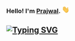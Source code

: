 ### Hello! I'm [Prajwal](https://github.com/prajwal-38). <a href="https://github.com/prajwal-38"><img src="wave.gif" width="20px" height="20px" /></a>
<!-- [![Typing SVG](https://readme-typing-svg.demolab.com?font=Fira+Code&weight=300&size=18&pause=1000&random=false&width=435&lines=Welcome+to+my+GitHub+profile!%F0%9F%91%8B;My+favorite+language+is+Python%F0%9F%A6%80;I+love+to+automate+stuff%F0%9F%92%BB;I+also+love+music%F0%9F%8E%B5+and+gpus%F0%9F%93%9A;well+that+is+it!%F0%9F%93%A6)](https://github.com/prajwal-38) -->
<a href="https://github.com/prajwal-38"><img src="https://readme-typing-svg.demolab.com?font=Fira+Code&weight=300&size=18&pause=1000&random=false&width=435&lines=Welcome+to+my+GitHub+profile!%F0%9F%91%8B;My+favorite+language+is+Python🐍;I+love+to+automate+stuff%F0%9F%92%BB;I+also+love+music%F0%9F%8E%B5+and+GPUs👀;and I use Arch, btw!🙂" alt="Typing SVG" /></a>
---

